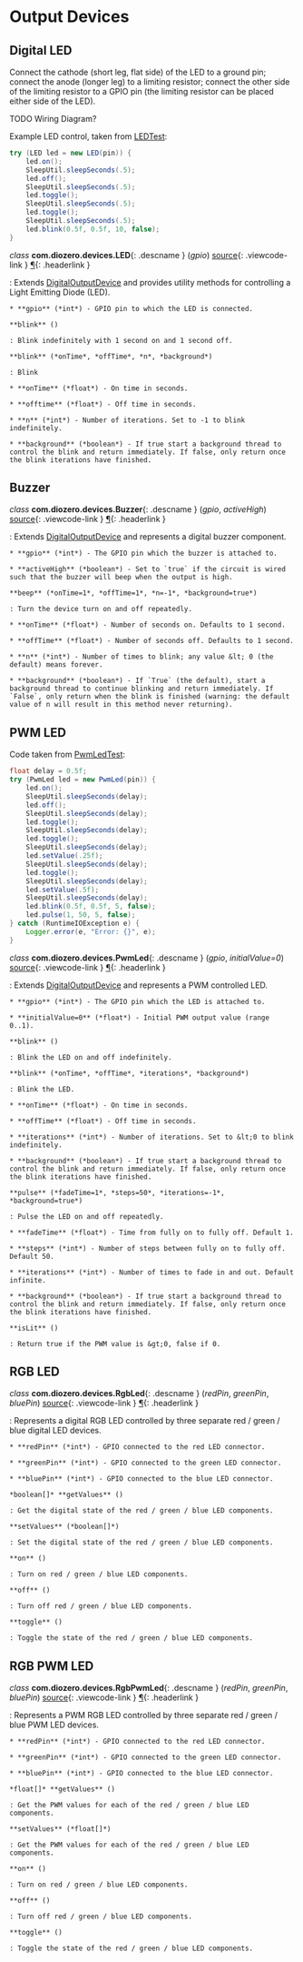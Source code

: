 # Output Devices

## Digital LED

Connect the cathode (short leg, flat side) of the LED to a ground pin; connect the anode (longer leg) to a limiting resistor; connect the other side of the limiting resistor to a GPIO pin (the limiting resistor can be placed either side of the LED).

TODO Wiring Diagram?

Example LED control, taken from [LEDTest](https://github.com/mattjlewis/diozero/blob/master/diozero-sampleapps/src/main/java/com/diozero/sampleapps/LEDTest.java):

```java
try (LED led = new LED(pin)) {
	led.on();
	SleepUtil.sleepSeconds(.5);
	led.off();
	SleepUtil.sleepSeconds(.5);
	led.toggle();
	SleepUtil.sleepSeconds(.5);
	led.toggle();
	SleepUtil.sleepSeconds(.5);
	led.blink(0.5f, 0.5f, 10, false);
}
```

*class* **com.diozero.devices.LED**{: .descname } (*gpio*) [source](https://github.com/mattjlewis/diozero/blob/master/diozero-core/src/main/java/com/diozero/devices/LED.java){: .viewcode-link } [&para;](OutputDevices.md#led "Permalink to this definition"){: .headerlink }

: Extends [DigitalOutputDevice](API.md#digitaloutputdevice) and provides utility methods for controlling a Light Emitting Diode (LED).
    
    * **gpio** (*int*) - GPIO pin to which the LED is connected.

    **blink** ()

    : Blink indefinitely with 1 second on and 1 second off.
    
    **blink** (*onTime*, *offTime*, *n*, *background*)
    
    : Blink
    
    * **onTime** (*float*) - On time in seconds.
    
    * **offtime** (*float*) - Off time in seconds.
    
    * **n** (*int*) - Number of iterations. Set to -1 to blink indefinitely.
    
    * **background** (*boolean*) - If true start a background thread to control the blink and return immediately. If false, only return once the blink iterations have finished.


## Buzzer

*class* **com.diozero.devices.Buzzer**{: .descname } (*gpio*, *activeHigh*) [source](https://github.com/mattjlewis/diozero/blob/master/diozero-core/src/main/java/com/diozero/devices/Buzzer.java){: .viewcode-link } [&para;](OutputDevices.md#buzzer "Permalink to this definition"){: .headerlink }

: Extends [DigitalOutputDevice](API.md#digitaloutputdevice) and represents a digital buzzer component.
    
    * **gpio** (*int*) - The GPIO pin which the buzzer is attached to.
    
    * **activeHigh** (*boolean*) - Set to `true` if the circuit is wired such that the buzzer will beep when the output is high.
    
    **beep** (*onTime=1*, *offTime=1*, *n=-1*, *background=true*)
    
    : Turn the device turn on and off repeatedly.
    
    * **onTime** (*float*) - Number of seconds on. Defaults to 1 second.
    
    * **offTime** (*float*) - Number of seconds off. Defaults to 1 second.
    
    * **n** (*int*) - Number of times to blink; any value &lt; 0 (the default) means forever.
    
    * **background** (*boolean*) - If `True` (the default), start a background thread to continue blinking and return immediately. If `False`, only return when the blink is finished (warning: the default value of n will result in this method never returning).


## PWM LED

Code taken from [PwmLedTest](https://github.com/mattjlewis/diozero/blob/master/diozero-sampleapps/src/main/java/com/diozero/sampleapps/PwmLedTest.java):

```java
float delay = 0.5f;
try (PwmLed led = new PwmLed(pin)) {
	led.on();
	SleepUtil.sleepSeconds(delay);
	led.off();
	SleepUtil.sleepSeconds(delay);
	led.toggle();
	SleepUtil.sleepSeconds(delay);
	led.toggle();
	SleepUtil.sleepSeconds(delay);
	led.setValue(.25f);
	SleepUtil.sleepSeconds(delay);
	led.toggle();
	SleepUtil.sleepSeconds(delay);
	led.setValue(.5f);
	SleepUtil.sleepSeconds(delay);
	led.blink(0.5f, 0.5f, 5, false);
	led.pulse(1, 50, 5, false);
} catch (RuntimeIOException e) {
	Logger.error(e, "Error: {}", e);
}
```

*class* **com.diozero.devices.PwmLed**{: .descname } (*gpio*, *initialValue=0*) [source](https://github.com/mattjlewis/diozero/blob/master/diozero-core/src/main/java/com/diozero/devices/PwmLed.java){: .viewcode-link } [&para;](OutputDevices.md#pwm-led "Permalink to this definition"){: .headerlink }

: Extends [DigitalOutputDevice](API.md#digitaloutputdevice) and represents a PWM controlled LED.
    
    * **gpio** (*int*) - The GPIO pin which the LED is attached to.
    
    * **initialValue=0** (*float*) - Initial PWM output value (range 0..1).
    
    **blink** ()
    
    : Blink the LED on and off indefinitely.
    
    **blink** (*onTime*, *offTime*, *iterations*, *background*)
    
    : Blink the LED.
    
    * **onTime** (*float*) - On time in seconds.
    
    * **offTime** (*float*) - Off time in seconds.
    
    * **iterations** (*int*) - Number of iterations. Set to &lt;0 to blink indefinitely.
    
    * **background** (*boolean*) - If true start a background thread to control the blink and return immediately. If false, only return once the blink iterations have finished.

    **pulse** (*fadeTime=1*, *steps=50*, *iterations=-1*, *background=true*)
    
    : Pulse the LED on and off repeatedly.
    
    * **fadeTime** (*float*) - Time from fully on to fully off. Default 1.
    
    * **steps** (*int*) - Number of steps between fully on to fully off. Default 50.
    
    * **iterations** (*int*) - Number of times to fade in and out. Default infinite.
    
    * **background** (*boolean*) - If true start a background thread to control the blink and return immediately. If false, only return once the blink iterations have finished.

    **isLit** ()
    
    : Return true if the PWM value is &gt;0, false if 0.


## RGB LED

*class* **com.diozero.devices.RgbLed**{: .descname } (*redPin*, *greenPin*, *bluePin*) [source](https://github.com/mattjlewis/diozero/blob/master/diozero-core/src/main/java/com/diozero/devices/RgbLed.java){: .viewcode-link } [&para;](OutputDevices.md#rgb-led "Permalink to this definition"){: .headerlink }

: Represents a digital RGB LED controlled by three separate red / green / blue digital LED devices.

    * **redPin** (*int*) - GPIO connected to the red LED connector.
    
    * **greenPin** (*int*) - GPIO connected to the green LED connector.
    
    * **bluePin** (*int*) - GPIO connected to the blue LED connector.
    
    *boolean[]* **getValues** ()
    
    : Get the digital state of the red / green / blue LED components.
    
    **setValues** (*boolean[]*)
    
    : Set the digital state of the red / green / blue LED components.
    
    **on** ()
    
    : Turn on red / green / blue LED components.
    
    **off** ()
    
    : Turn off red / green / blue LED components.
    
    **toggle** ()
    
    : Toggle the state of the red / green / blue LED components.
    

## RGB PWM LED

*class* **com.diozero.devices.RgbPwmLed**{: .descname } (*redPin*, *greenPin*, *bluePin*) [source](https://github.com/mattjlewis/diozero/blob/master/diozero-core/src/main/java/com/diozero/devices/RgbPwmLed.java){: .viewcode-link } [&para;](OutputDevices.md#rgb-pwm-led "Permalink to this definition"){: .headerlink }

: Represents a PWM RGB LED controlled by three separate red / green / blue PWM LED devices.

    * **redPin** (*int*) - GPIO connected to the red LED connector.
    
    * **greenPin** (*int*) - GPIO connected to the green LED connector.
    
    * **bluePin** (*int*) - GPIO connected to the blue LED connector.
    
    *float[]* **getValues** ()
    
    : Get the PWM values for each of the red / green / blue LED components.
    
    **setValues** (*float[]*)
    
    : Get the PWM values for each of the red / green / blue LED components.
    
    **on** ()
    
    : Turn on red / green / blue LED components.
    
    **off** ()
    
    : Turn off red / green / blue LED components.
    
    **toggle** ()
    
    : Toggle the state of the red / green / blue LED components.


